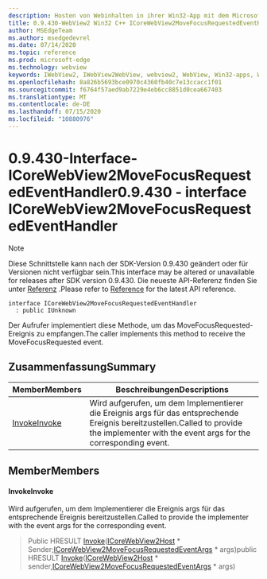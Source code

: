 ```yaml
---
description: Hosten von Webinhalten in ihrer Win32-App mit dem Microsoft Edge WebView2-Steuerelement
title: 0.9.430-WebView2 Win32 C++ ICoreWebView2MoveFocusRequestedEventHandler
author: MSEdgeTeam
ms.author: msedgedevrel
ms.date: 07/14/2020
ms.topic: reference
ms.prod: microsoft-edge
ms.technology: webview
keywords: IWebView2, IWebView2WebView, webview2, WebView, Win32-apps, Win32, Edge, ICoreWebView2, ICoreWebView2Host, Browser-Steuerelement, Edge-HTML
ms.openlocfilehash: 8a826b5693bce0970c4360fb40c7e13ccacc1f01
ms.sourcegitcommit: f6764f57aed9ab7229e4eb6cc8851d0cea667403
ms.translationtype: MT
ms.contentlocale: de-DE
ms.lasthandoff: 07/15/2020
ms.locfileid: "10880976"
---
```

# <span data-ttu-id="76a2a-104">0.9.430-Interface-ICoreWebView2MoveFocusRequestedEventHandler</span><span class="sxs-lookup"><span data-stu-id="76a2a-104">0.9.430 - interface ICoreWebView2MoveFocusRequestedEventHandler</span></span> 

> [!NOTE]
> <span data-ttu-id="76a2a-105">Diese Schnittstelle kann nach der SDK-Version 0.9.430 geändert oder für Versionen nicht verfügbar sein.</span><span class="sxs-lookup"><span data-stu-id="76a2a-105">This interface may be altered or unavailable for releases after SDK version 0.9.430.</span></span> <span data-ttu-id="76a2a-106">Die neueste API-Referenz finden Sie unter [Referenz](../../../webview2-api-reference.md) .</span><span class="sxs-lookup"><span data-stu-id="76a2a-106">Please refer to [Reference](../../../webview2-api-reference.md) for the latest API reference.</span></span>

```
interface ICoreWebView2MoveFocusRequestedEventHandler
  : public IUnknown
```

<span data-ttu-id="76a2a-107">Der Aufrufer implementiert diese Methode, um das MoveFocusRequested-Ereignis zu empfangen.</span><span class="sxs-lookup"><span data-stu-id="76a2a-107">The caller implements this method to receive the MoveFocusRequested event.</span></span>

## <span data-ttu-id="76a2a-108">Zusammenfassung</span><span class="sxs-lookup"><span data-stu-id="76a2a-108">Summary</span></span>

 <span data-ttu-id="76a2a-109">Member</span><span class="sxs-lookup"><span data-stu-id="76a2a-109">Members</span></span>                        | <span data-ttu-id="76a2a-110">Beschreibungen</span><span class="sxs-lookup"><span data-stu-id="76a2a-110">Descriptions</span></span>
--------------------------------|---------------------------------------------
[<span data-ttu-id="76a2a-111">Invoke</span><span class="sxs-lookup"><span data-stu-id="76a2a-111">Invoke</span></span>](#invoke) | <span data-ttu-id="76a2a-112">Wird aufgerufen, um dem Implementierer die Ereignis args für das entsprechende Ereignis bereitzustellen.</span><span class="sxs-lookup"><span data-stu-id="76a2a-112">Called to provide the implementer with the event args for the corresponding event.</span></span>

## <span data-ttu-id="76a2a-113">Member</span><span class="sxs-lookup"><span data-stu-id="76a2a-113">Members</span></span>

#### <span data-ttu-id="76a2a-114">Invoke</span><span class="sxs-lookup"><span data-stu-id="76a2a-114">Invoke</span></span> 

<span data-ttu-id="76a2a-115">Wird aufgerufen, um dem Implementierer die Ereignis args für das entsprechende Ereignis bereitzustellen.</span><span class="sxs-lookup"><span data-stu-id="76a2a-115">Called to provide the implementer with the event args for the corresponding event.</span></span>

> <span data-ttu-id="76a2a-116">Public HRESULT [Invoke](#invoke)([ICoreWebView2Host](ICoreWebView2Host.md) \* Sender;[ICoreWebView2MoveFocusRequestedEventArgs](ICoreWebView2MoveFocusRequestedEventArgs.md) \* args)</span><span class="sxs-lookup"><span data-stu-id="76a2a-116">public HRESULT [Invoke](#invoke)([ICoreWebView2Host](ICoreWebView2Host.md) \* sender,[ICoreWebView2MoveFocusRequestedEventArgs](ICoreWebView2MoveFocusRequestedEventArgs.md) \* args)</span></span>

